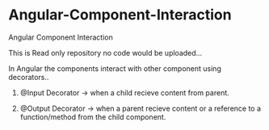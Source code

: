 # Angular-Component-Interaction
Angular Component Interaction


This is Read only repository no code would be uploaded...

In Angular the components interact with other component using decorators..

1) @Input Decorator -> when a child recieve content from parent.

2) @Output Decorator -> when a parent recieve content or a reference to a function/method from the child component.
